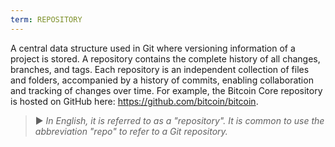 ```yaml
---
term: REPOSITORY
---
```


A central data structure used in Git where versioning information of a project is stored. A repository contains the complete history of all changes, branches, and tags. Each repository is an independent collection of files and folders, accompanied by a history of commits, enabling collaboration and tracking of changes over time. For example, the Bitcoin Core repository is hosted on GitHub here: https://github.com/bitcoin/bitcoin.

> ► *In English, it is referred to as a "repository". It is common to use the abbreviation "repo" to refer to a Git repository.*